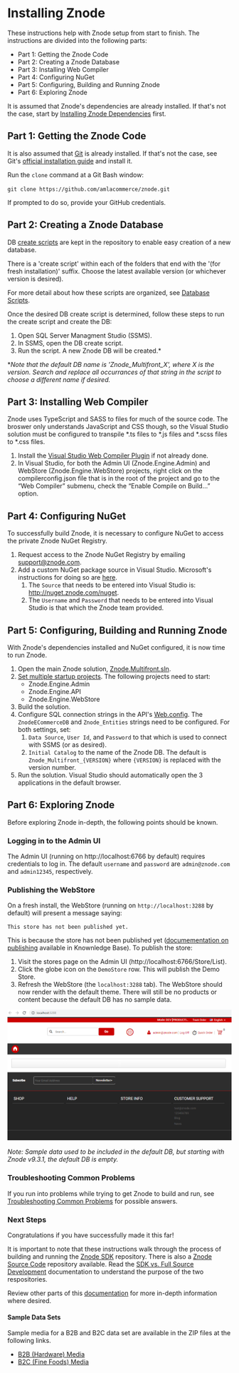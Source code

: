 # Installing Znode
These instructions help with Znode setup from start to finish. The instructions are divided into the following parts:
* Part 1: Getting the Znode Code
* Part 2: Creating a Znode Database
* Part 3: Installing Web Compiler
* Part 4: Configuring NuGet
* Part 5: Configuring, Building and Running Znode
* Part 6: Exploring Znode

It is assumed that Znode's dependencies are already installed. If that's not the case, start by [Installing Znode Dependencies](../installing-dependencies/README.md) first.

## Part 1: Getting the Znode Code
It is also assumed that [Git](https://git-scm.com/) is already installed. If that's not the case, see Git's [official installation guide](https://git-scm.com/book/en/v2/Getting-Started-Installing-Git) and install it.

Run the `clone` command at a Git Bash window:

`git clone https://github.com/amlacommerce/znode.git`

If prompted to do so, provide your GitHub credentials.

## Part 2: Creating a Znode Database
DB [create scripts](https://github.com/amlacommerce/znode/tree/master/ZnodeMultifront/Database) are kept in the repository to enable easy creation of a new database.

There is a 'create script' within each of the folders that end with the '(for fresh installation)' suffix. Choose the latest available version (or whichever version is desired).

For more detail about how these scripts are organized, see [Database Scripts](/docs/data-management/upgrading/README.md).

Once the desired DB create script is determined, follow these steps to run the create script and create the DB:
1. Open SQL Server Managment Studio (SSMS).
1. In SSMS, open the DB create script.
1. Run the script. A new Znode DB will be created.*

*_Note that the default DB name is 'Znode_Multifront_X', where X is the version. Search and replace all occurrances of that string in the script to choose a different name if desired._

## Part 3: Installing Web Compiler
Znode uses TypeScript and SASS to files for much of the source code. The broswer only understands JavaScript and CSS though, so the Visual Studio solution must be configured to transpile *.ts files to *.js files and *.scss files to *.css files.

1. Install the [Visual Studio Web Compiler Plugin](https://marketplace.visualstudio.com/items?itemName=MadsKristensen.WebCompiler) if not already done.
1. In Visual Studio, for both the Admin UI (Znode.Engine.Admin) and WebStore (Znode.Engine.WebStore) projects, right click on the compilerconfig.json file that is in the root of the project and go to the “Web Compiler” submenu, check the “Enable Compile on Build…” option.

## Part 4: Configuring NuGet
To successfully build Znode, it is necessary to configure NuGet to access the private Znode NuGet Registry.
1. Request access to the Znode NuGet Registry by emailing support@znode.com.
1. Add a custom NuGet package source in Visual Studio. Microsoft's instructions for doing so are [here](https://docs.microsoft.com/en-us/nuget/tools/package-manager-ui#package-sources).
    1. The `Source` that needs to be entered into Visual Studio is: http://nuget.znode.com/nuget.
    1. The `Username` and `Password` that needs to be entered into Visual Studio is that which the Znode team provided.

## Part 5: Configuring, Building and Running Znode
With Znode's dependencies installed and NuGet configured, it is now time to run Znode.
1. Open the main Znode solution, [Znode.Multifront.sln](https://github.com/amlacommerce/znode/tree/master/ZnodeMultifront/Projects).
1. [Set multiple startup projects](https://docs.microsoft.com/en-us/visualstudio/ide/how-to-set-multiple-startup-projects?view=vs-2017). The following projects need to start:
    - Znode.Engine.Admin
    - Znode.Engine.API
    - Znode.Engine.WebStore
1. Build the solution.
1. Configure SQL connection strings in the API's [Web.config](https://github.com/amlacommerce/znode/blob/master/ZnodeMultifront/Projects/Znode.Engine.Api/Web.config). The `ZnodeECommerceDB` and `Znode_Entities` strings need to be configured. For both settings, set:
    1. `Data Source`, `User Id`, and `Password` to that which is used to connect with SSMS (or as desired).
    1. `Initial Catalog` to the name of the Znode DB. The default is `Znode_Multifront_{VERSION}` where `{VERSION}` is replaced with the version number.
1. Run the solution. Visual Studio should automatically open the 3 applications in the default browser.

## Part 6: Exploring Znode
Before exploring Znode in-depth, the following points should be known.

### Logging in to the Admin UI
The Admin UI (running on http://localhost:6766 by default) requires credentials to log in. The default `username` and `password` are `admin@znode.com` and `admin12345`, respectively.

### Publishing the WebStore

On a fresh install, the WebStore (running on `http://localhost:3288` by default) will present a message saying:

```
This store has not been published yet.
```

This is because the store has not been published yet ([documementation on publishing](http://knowledgebase.znode.com/v9-3-1/index.php/Publish) available in Knownledge Base). To publish the store:

1. Visit the stores page on the Admin UI (http://localhost:6766/Store/List).
1. Click the globe icon on the `DemoStore` row. This will publish the Demo Store.
1. Refresh the WebStore (the `localhost:3288` tab). The WebStore should now render with the default theme. There will still be no products or content because the default DB has no sample data.

![empty default store](_assets/empty-published-store.png)

*Note: Sample data used to be included in the default DB, but starting with Znode v9.3.1, the default DB is empty.*

### Troubleshooting Common Problems

If you run into problems while trying to get Znode to build and run, see [Troubleshooting Common Problems](/docs/troubleshooting/README.md) for possible answers.

### Next Steps

Congratulations if you have successfully made it this far!

It is important to note that these instructions walk through the process of building and running the [Znode SDK](https://github.com/amlacommerce/znode) repository. There is also a [Znode Source Code](https://github.com/amlacommerce/znode-source) repository available. Read the [SDK vs. Full Source Development](/docs/sdk-vs-full-source/README.md) documentation to understand the purpose of the two respositories.

Review other parts of this [documentation](/README.md) for more in-depth information where desired.

#### Sample Data Sets

Sample media for a B2B and B2C data set are available in the ZIP files at the following links.

* [B2B (Hardware) Media](https://drive.google.com/open?id=1erTexThkSNhD5OUQyAHbXVfsH4XpwAB1)
* [B2C (Fine Foods) Media](https://drive.google.com/open?id=1a1HoPJ2fwtMt6sfNTmw_y-wcynkUXfPv)
